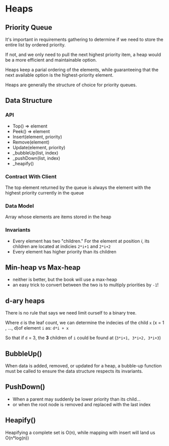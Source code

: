 # Heaps

## Priority Queue
It's important in requirements gathering to determine if we need to store the entire list by ordered
  priority.

If not, and we only need to pull the next highest priority item, a heap would be a more efficient 
  and maintainable option.

Heaps keep a parial ordering of the elements, while guaranteeing that the next available option is 
  the highest-priority element.

Heaps are generally the structure of choice for priority queues.

## Data Structure

### API
* Top() => element
* Peek() => element
* Insert(element, priority)
* Remove(element)
* Update(element, priority)
* _bubbleUp(list, index)
* _pushDown(list, index)
* _heapify()

### Contract With Client
The top element returned by the queue is always the element with the highest priority currently in 
  the queue

### Data Model
Array whose elements are items stored in the heap

### Invariants
- Every element has two "children." For the element at position *i*, its children are located at 
  indicies `2*i+1` and `2*i+2`
- Every element has higher priority than its children

## Min-heap vs Max-heap
- neither is better, but the book will use a max-heap
- an easy trick to convert between the two is to multiply priorities by `-1`!

## d-ary heaps
There is no rule that says we need limit ourself to a binary tree.

Where `d` is the leaf count, we can determine the indecies of the child `x` (x = 1 , ..., d)of 
  element `i` as:
`d*i + x`

So that if `d` = 3, the **3** children of `i` could be found at (`3*i+1, 3*i+2, 3*i+3`)

## BubbleUp()

When data is added, removed, or updated for a heap, a bubble-up function must be called to ensure 
  the data structure respects its invariants.


## PushDown()

* When a parent may suddenly be lower priority than its child...
* or when the root node is removed and replaced with the last index


## Heapify()

Heapifying a complete set is O(n), while mapping with insert will land us O(n*log(n))